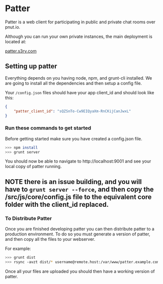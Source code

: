 Patter
======

Patter is a web client for participating in public and private chat
rooms over pnut.io.

Although you can run your own private instances, the main deployment
is located at:

[patter.s3rv.com](http://patter.s3rv.com)

## Setting up patter

Everything depends on you having node, npm, and grunt-cli installed. We are going to install all the dependencies and then setup a config file.

Your `/config.json` files should have your app client_id and should look like this:

```json
{
    "patter_client_id": "sQZSnTo-Cw9EIQyaXm-RnCKijCanJwxL"
}
```

### Run these commands to get started

Before getting started make sure you have created a config.json file.

```sh
>>> npm install
>>> grunt server
```

You should now be able to navigate to http://localhost:9001 and see your local copy of patter running.

## NOTE there is an issue building, and you will have to `grunt server --force`, and then copy the /src/js/core/config.js file to the equivalent core folder with the client_id replaced.

### To Distribute Patter

Once you are finished developing patter you can then distribute patter to a production environment. To do so you must generate a version of patter, and then copy all the files to your webserver.

For example:

```sh
>>> grunt dist
>>> rsync -avzt dist/* username@remote.host:/var/www/patter.example.com/
```

Once all your files are uploaded you should then have a working version of patter.